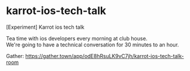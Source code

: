 # karrot-ios-tech-talk
[Experiment] Karrot ios tech talk

Tea time with ios developers every morning at club house.
<br>
We're going to have a technical conversation for 30 minutes to an hour.

Gather: https://gather.town/app/odE8hRsuLK9vC7jh/karrot-ios-tech-talk-room
